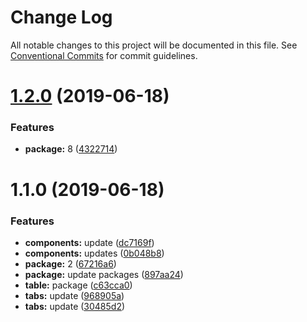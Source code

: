 # Change Log

All notable changes to this project will be documented in this file.
See [Conventional Commits](https://conventionalcommits.org) for commit guidelines.

# [1.2.0](https://github.com/MansoorBashaBellary/monorepo/compare/@mansoorbashabellary/table@1.1.0...@mansoorbashabellary/table@1.2.0) (2019-06-18)


### Features

* **package:** 8 ([4322714](https://github.com/MansoorBashaBellary/monorepo/commit/4322714))





# 1.1.0 (2019-06-18)


### Features

* **components:** update ([dc7169f](https://github.com/MansoorBashaBellary/monorepo/commit/dc7169f))
* **components:** updates ([0b048b8](https://github.com/MansoorBashaBellary/monorepo/commit/0b048b8))
* **package:** 2 ([67216a6](https://github.com/MansoorBashaBellary/monorepo/commit/67216a6))
* **package:** update packages ([897aa24](https://github.com/MansoorBashaBellary/monorepo/commit/897aa24))
* **table:** package ([c63cca0](https://github.com/MansoorBashaBellary/monorepo/commit/c63cca0))
* **tabs:** update ([968905a](https://github.com/MansoorBashaBellary/monorepo/commit/968905a))
* **tabs:** update ([30485d2](https://github.com/MansoorBashaBellary/monorepo/commit/30485d2))
